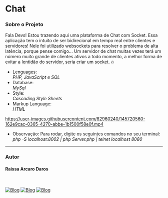 # Chat
<h3>Sobre o Projeto</h3>
<p>Fala Devs! Estou trazendo aqui uma plataforma de Chat com Socket. Essa aplicação tem o intuito de ser bidirecional em tempo real entre clientes e servidores! Nele foi utilizado websockets para resolver o problema de alta latência, porque pense comigo... Um servidor de chat muitas vezes terá um número muito grande de clientes ativos a todo momento, a melhor forma de evitar a lentidão do servidor, seria criar um socket. 🔥</p>

<ul>
  <li>Lenguages:</li>
  <i>PHP, JavaScript e SQL</i>
  
  <li>Database:</li>
  <i>MySql</i>
    
  <li>Style:</li>
  <i>Cascading Style Sheets</i>
  
  <li>Markup Language:</li>
  <i>HTML</i>
  
</ul>

https://user-images.githubusercontent.com/82960240/145720560-162e9cac-0365-4270-abbe-1b1500f58e0f.mp4

<ul>
  <li>Observação: Para rodar, digite os seguintes comandos no seu terminal: </li>
  <i>php -S localhost:8002 | php Server.php | telnet localhost 8080</i>
</ul>

<hr />
<h3>Autor</h3>
<h4>Raissa Arcaro Daros</h4>
<div style="display: inline_block;"><br>
   
[![Blog](https://img.shields.io/badge/Instagram-E4405F?style=for-the-badge&logo=instagram&logoColor=white)](https://www.instagram.com/raissa_dev/)
[![Blog](https://img.shields.io/badge/LinkedIn-0077B5?style=for-the-badge&logo=linkedin&logoColor=white)](https://www.linkedin.com/in/raissa-dev/)
[![Blog](https://img.shields.io/badge/GitHub-100000?style=for-the-badge&logo=github&logoColor=white)](https://github.com/Raissadev/)  
     
</div>
